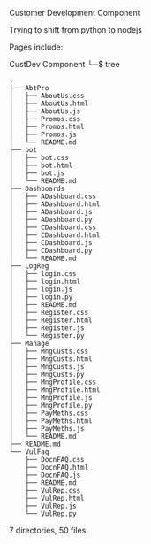 Customer Development Component

Trying to shift from python to nodejs

Pages include:

CustDev Component
└─$ tree

    .
    ├── AbtPro
    │   ├── AboutUs.css
    │   ├── AboutUs.html
    │   ├── AboutUs.js
    │   ├── Promos.css
    │   ├── Promos.html
    │   ├── Promos.js
    │   └── README.md
    ├── bot
    │   ├── bot.css
    │   ├── bot.html
    │   ├── bot.js
    │   └── README.md
    ├── Dashboards
    │   ├── ADashboard.css
    │   ├── ADashboard.html
    │   ├── ADashboard.js
    │   ├── ADashboard.py
    │   ├── CDashboard.css
    │   ├── CDashboard.html
    │   ├── CDashboard.js
    │   ├── CDashboard.py
    │   └── README.md
    ├── LogReg
    │   ├── login.css
    │   ├── login.html
    │   ├── login.js
    │   ├── login.py
    │   ├── README.md
    │   ├── Register.css
    │   ├── Register.html
    │   ├── Register.js
    │   └── Register.py
    ├── Manage
    │   ├── MngCusts.css
    │   ├── MngCusts.html
    │   ├── MngCusts.js
    │   ├── MngCusts.py
    │   ├── MngProfile.css
    │   ├── MngProfile.html
    │   ├── MngProfile.js
    │   ├── MngProfile.py
    │   ├── PayMeths.css
    │   ├── PayMeths.html
    │   ├── PayMeths.js
    │   └── README.md
    ├── README.md
    └── VulFaq
        ├── DocnFAQ.css
        ├── DocnFAQ.html
        ├── DocnFAQ.js
        ├── README.md
        ├── VulRep.css
        ├── VulRep.html
        ├── VulRep.js
        └── VulRep.py

7 directories, 50 files

